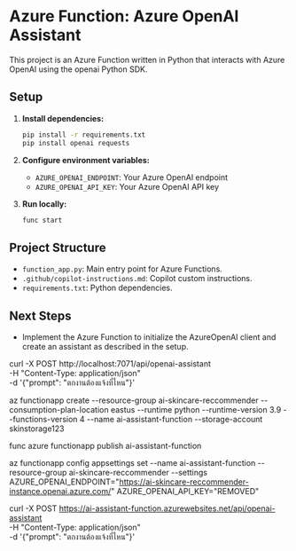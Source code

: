# Azure Function: Azure OpenAI Assistant

This project is an Azure Function written in Python that interacts with Azure OpenAI using the openai Python SDK.

## Setup

1. **Install dependencies:**
   ```sh
   pip install -r requirements.txt
   pip install openai requests
   ```
2. **Configure environment variables:**
   - `AZURE_OPENAI_ENDPOINT`: Your Azure OpenAI endpoint
   - `AZURE_OPENAI_API_KEY`: Your Azure OpenAI API key

3. **Run locally:**
   ```sh
   func start
   ```

## Project Structure
- `function_app.py`: Main entry point for Azure Functions.
- `.github/copilot-instructions.md`: Copilot custom instructions.
- `requirements.txt`: Python dependencies.

## Next Steps
- Implement the Azure Function to initialize the AzureOpenAI client and create an assistant as described in the setup.


curl -X POST http://localhost:7071/api/openai-assistant \
  -H "Content-Type: application/json" \
  -d '{"prompt": "ตกงานต้องแจ้งที่ไหน"}'

az functionapp create --resource-group ai-skincare-reccommender --consumption-plan-location eastus --runtime python --runtime-version 3.9 --functions-version 4 --name ai-assistant-function --storage-account skinstorage123

func azure functionapp publish ai-assistant-function

az functionapp config appsettings set --name ai-assistant-function --resource-group ai-skincare-reccommender --settings AZURE_OPENAI_ENDPOINT="https://ai-skincare-reccommender-instance.openai.azure.com/" AZURE_OPENAI_API_KEY="REMOVED"

curl -X POST https://ai-assistant-function.azurewebsites.net/api/openai-assistant \
  -H "Content-Type: application/json" \
  -d '{"prompt": "ตกงานต้องแจ้งที่ไหน"}'
